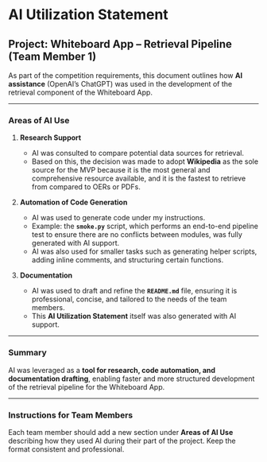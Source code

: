 # AI Utilization Statement

## Project: Whiteboard App – Retrieval Pipeline (Team Member 1)

As part of the competition requirements, this document outlines how **AI assistance** (OpenAI’s ChatGPT) was used in the development of the retrieval component of the Whiteboard App.

---

### Areas of AI Use

1. **Research Support**  
   - AI was consulted to compare potential data sources for retrieval.  
   - Based on this, the decision was made to adopt **Wikipedia** as the sole source for the MVP because it is the most general and comprehensive resource available, and it is the fastest to retrieve from compared to OERs or PDFs.  

2. **Automation of Code Generation**  
   - AI was used to generate code under my instructions.  
   - Example: the **`smoke.py`** script, which performs an end-to-end pipeline test to ensure there are no conflicts between modules, was fully generated with AI support.  
   - AI was also used for smaller tasks such as generating helper scripts, adding inline comments, and structuring certain functions.  

3. **Documentation**  
   - AI was used to draft and refine the **`README.md`** file, ensuring it is professional, concise, and tailored to the needs of the team members.  
   - This **AI Utilization Statement** itself was also generated with AI support.  

---

### Summary
AI was leveraged as a **tool for research, code automation, and documentation drafting**, enabling faster and more structured development of the retrieval pipeline for the Whiteboard App.  

---

### Instructions for Team Members
Each team member should add a new section under **Areas of AI Use** describing how they used AI during their part of the project. Keep the format consistent and professional.
